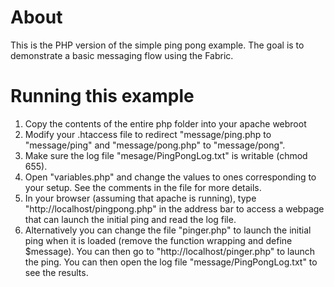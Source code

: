 About
=====

This is the PHP version of the simple ping pong example. The goal is to demonstrate a basic messaging flow using the Fabric.


Running this example
====

1. Copy the contents of the entire php folder into your apache webroot
2. Modify your .htaccess file to redirect "message/ping.php to "message/ping" and "message/pong.php" to "message/pong".
3. Make sure the log file "mesage/PingPongLog.txt" is writable (chmod 655).
4. Open "variables.php" and change the values to ones corresponding to your setup.  See the comments in the file for more details.
5. In your browser (assuming that apache is running), type "http://localhost/pingpong.php" in the address bar to access a webpage that can launch the initial ping and read the log file.
6. Alternatively you can change the file "pinger.php" to launch the initial ping when it is loaded (remove the function wrapping and define $message). You can then go to "http://localhost/pinger.php" to launch the ping.  You can then open the log file "message/PingPongLog.txt" to see the results.